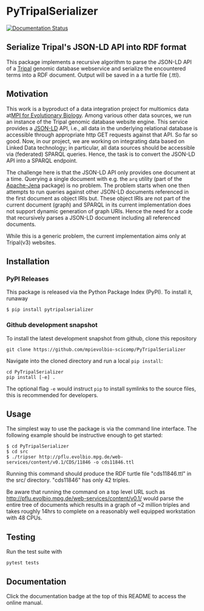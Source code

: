 # PyTripalSerializer
[![Documentation Status](https://readthedocs.org/projects/pytripalserializer/badge/?version=latest)](https://pytripalserializer.readthedocs.io/en/latest/?badge=latest)

## Serialize Tripal's JSON-LD API into RDF format
This package implements a recursive algorithm to parse the JSON-LD API of a [Tripal](https://tripal.info "Tripal")
genomic database webservice and serialize the encountered terms into a RDF document. Output will be saved in a
a turtle file (.ttl).

## Motivation
This work is a byproduct of a data integration project for multiomics data at[MPI for Evolutionary Biology](https://evolbio.mpg.de). Among various other data sources, we run an instance of the Tripal genomic database website engine. This
service provides a [JSON-LD](https://json-ld.org/) API, i.e., all data in the underlying relational database is accessible through appropriate http GET requests against that API. So far so good. Now, in our project, we are working
on integrating data based on Linked Data technology; in particular, all data sources should be accessible via (federated) SPARQL queries. Hence, the task is to convert the JSON-LD API into a SPARQL endpoint.

The challenge here is that the JSON-LD API only provides one document at a time. Querying a single document with e.g.
the `arq` utility (part of the [Apache-Jena](https://jena.apache.org/) package) is no problem. The problem starts
when one then attempts to run queries against other JSON-LD documents referenced in the first document as object IRIs but. These object IRIs are not part of the current document (graph) and SPARQL in its current implementation
does not support dynamic generation of graph URIs. Hence the need for a code that recursively parses a JSON-LD document including all referenced documents.

While this is a generic problem, the current implementation aims only at Tripal(v3) websites.
## Installation

### PyPI Releases
This package is released via the Python Package Index (PyPI). To install it, runaway

```console
$ pip install pytripalserializer
```

### Github development snapshot
To install the latest development snapshot from github, clone this repository

```console
git clone https://github.com/mpievolbio-scicomp/PyTripalSerializer
```

Navigate into the cloned directory and run a local `pip install`:

```console
cd PyTripalSerializer
pip install [-e] .
```
The optional flag `-e` would instruct `pip` to install symlinks to the source files, this is recommended for developers.

## Usage
The simplest way to use the package is via the command line interface. The following example should
be instructive enough to get started:

```console
$ cd PyTripalSerializer
$ cd src
$ ./tripser http://pflu.evolbio.mpg.de/web-services/content/v0.1/CDS/11846 -o cds11846.ttl
```

Running this command should produce the RDF turtle file "cds11846.ttl" in the src/ directory. "cds11846" has only 42 triples.

Be aware that running the command on a top level URL such as http://pflu.evolbio.mpg.de/web-services/content/v0.1/ would parse the entire tree of documents which results in a graph of ~2 million triples and takes roughly 14hrs to complete on a reasonably well equipped workstation with 48 CPUs.

## Testing
Run the test suite with

```console
pytest tests
```

## Documentation
Click the documentation badge at the top of this README to access the online manual.
